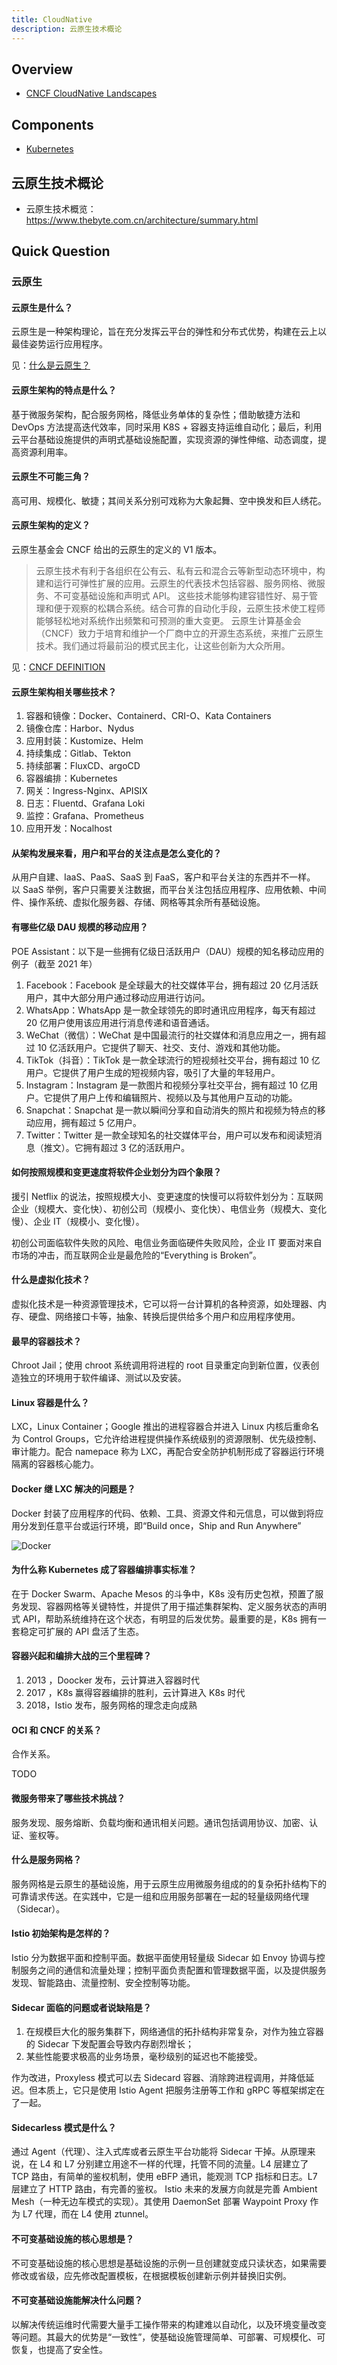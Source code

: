 ```yaml
---
title: CloudNative
description: 云原生技术概论
---
```


## Overview

* [CNCF CloudNative Landscapes](https://landscape.cncf.io/?group=projects-and-products)
<!-- too big ![](https://mgear-image.oss-cn-shanghai.aliyuncs.com/image/other/landscape.png) -->

## Components

* [Kubernetes](/maps/_cloud-native/kubernetes)

## 云原生技术概论

- 云原生技术概览：https://www.thebyte.com.cn/architecture/summary.html

## Quick Question

### 云原生

#### 云原生是什么？

云原生是一种架构理论，旨在充分发挥云平台的弹性和分布式优势，构建在云上以最佳姿势运行应用程序。

见：[什么是云原生？](https://zhuanlan.zhihu.com/p/150190166)

#### 云原生架构的特点是什么？

基于微服务架构，配合服务网格，降低业务单体的复杂性；借助敏捷方法和 DevOps 方法提高迭代效率，同时采用 K8S + 容器支持运维自动化；最后，利用云平台基础设施提供的声明式基础设施配置，实现资源的弹性伸缩、动态调度，提高资源利用率。

#### 云原生不可能三角？

高可用、规模化、敏捷；其间关系分别可戏称为大象起舞、空中换发和巨人绣花。

#### 云原生架构的定义？

云原生基金会 CNCF 给出的云原生的定义的 V1 版本。

> 云原生技术有利于各组织在公有云、私有云和混合云等新型动态环境中，构建和运行可弹性扩展的应用。云原生的代表技术包括容器、服务网格、微服务、不可变基础设施和声明式 API。
> 这些技术能够构建容错性好、易于管理和便于观察的松耦合系统。结合可靠的自动化手段，云原生技术使工程师能够轻松地对系统作出频繁和可预测的重大变更。
> 云原生计算基金会（CNCF）致力于培育和维护一个厂商中立的开源生态系统，来推广云原生技术。我们通过将最前沿的模式民主化，让这些创新为大众所用。

见：[CNCF DEFINITION](https://github.com/cncf/toc/blob/main/DEFINITION.md#%E4%B8%AD%E6%96%87%E7%89%88%E6%9C%AC)

#### 云原生架构相关哪些技术？

1. 容器和镜像：Docker、Containerd、CRI-O、Kata Containers
2. 镜像仓库：Harbor、Nydus
3. 应用封装：Kustomize、Helm
4. 持续集成：Gitlab、Tekton
5. 持续部署：FluxCD、argoCD
6. 容器编排：Kubernetes
7. 网关：Ingress-Nginx、APISIX
8. 日志：Fluentd、Grafana Loki
9. 监控：Grafana、Prometheus
10. 应用开发：Nocalhost

#### 从架构发展来看，用户和平台的关注点是怎么变化的？

从用户自建、IaaS、PaaS、SaaS 到 FaaS，客户和平台关注的东西并不一样。
以 SaaS 举例，客户只需要关注数据，而平台关注包括应用程序、应用依赖、中间件、操作系统、虚拟化服务器、存储、网格等其余所有基础设施。

#### 有哪些亿级 DAU 规模的移动应用？

POE Assistant：以下是一些拥有亿级日活跃用户（DAU）规模的知名移动应用的例子（截至 2021 年）

1. Facebook：Facebook 是全球最大的社交媒体平台，拥有超过 20 亿月活跃用户，其中大部分用户通过移动应用进行访问。
2. WhatsApp：WhatsApp 是一款全球领先的即时通讯应用程序，每天有超过 20 亿用户使用该应用进行消息传递和语音通话。
3. WeChat（微信）：WeChat 是中国最流行的社交媒体和消息应用之一，拥有超过 10 亿活跃用户。它提供了聊天、社交、支付、游戏和其他功能。
4. TikTok（抖音）：TikTok 是一款全球流行的短视频社交平台，拥有超过 10 亿用户。它提供了用户生成的短视频内容，吸引了大量的年轻用户。
5. Instagram：Instagram 是一款图片和视频分享社交平台，拥有超过 10 亿用户。它提供了用户上传和编辑照片、视频以及与其他用户互动的功能。
6. Snapchat：Snapchat 是一款以瞬间分享和自动消失的照片和视频为特点的移动应用，拥有超过 5 亿用户。
7. Twitter：Twitter 是一款全球知名的社交媒体平台，用户可以发布和阅读短消息（推文）。它拥有超过 3 亿的活跃用户。

#### 如何按照规模和变更速度将软件企业划分为四个象限？

援引 Netflix 的说法，按照规模大小、变更速度的快慢可以将软件划分为：互联网企业（规模大、变化快）、初创公司（规模小、变化快）、电信业务（规模大、变化慢）、企业 IT（规模小、变化慢）。

初创公司面临软件失败的风险、电信业务面临硬件失败风险，企业 IT 要面对来自市场的冲击，而互联网企业是最危险的“Everything is Broken”。

#### 什么是虚拟化技术？

虚拟化技术是一种资源管理技术，它可以将一台计算机的各种资源，如处理器、内存、硬盘、网络接口卡等，抽象、转换后提供给多个用户和应用程序使用。

#### 最早的容器技术？

Chroot Jail；使用 chroot 系统调用将进程的 root 目录重定向到新位置，仪表创造独立的环境用于软件编译、测试以及安装。

#### Linux 容器是什么？

LXC，Linux Container；Google 推出的进程容器合并进入 Linux 内核后重命名为 Control Groups，它允许给进程提供操作系统级别的资源限制、优先级控制、审计能力。配合 namepace 称为 LXC，再配合安全防护机制形成了容器运行环境隔离的容器核心能力。

#### Docker 继 LXC 解决的问题是？

Docker 封装了应用程序的代码、依赖、工具、资源文件和元信息，可以做到将应用分发到任意平台或运行环境，即“Build once，Ship and Run Anywhere”

![Docker](https://mgear-image.oss-cn-shanghai.aliyuncs.com/image/other/20231118201706.png)

#### 为什么称 Kubernetes 成了容器编排事实标准？

在于 Docker Swarm、Apache Mesos 的斗争中，K8s 没有历史包袱，预置了服务发现、容器网格等关键特性，并提供了用于描述集群架构、定义服务状态的声明式 API，帮助系统维持在这个状态，有明显的后发优势。最重要的是，K8s 拥有一套稳定可扩展的 API 盘活了生态。

#### 容器兴起和编排大战的三个里程碑？

1. 2013 ，Doocker 发布，云计算进入容器时代
2. 2017 ，K8s 赢得容器编排的胜利，云计算进入 K8s 时代
3. 2018，Istio 发布，服务网格的理念走向成熟

#### OCI 和 CNCF 的关系？

合作关系。

TODO

#### 微服务带来了哪些技术挑战？

服务发现、服务熔断、负载均衡和通讯相关问题。通讯包括调用协议、加密、认证、鉴权等。

#### 什么是服务网格？

服务网格是云原生的基础设施，用于云原生应用微服务组成的的复杂拓扑结构下的可靠请求传送。在实践中，它是一组和应用服务部署在一起的轻量级网络代理（Sidecar）。

#### Istio 初始架构是怎样的？

Istio 分为数据平面和控制平面。数据平面使用轻量级 Sidecar 如 Envoy 协调与控制服务之间的通信和流量处理；控制平面负责配置和管理数据平面，以及提供服务发现、智能路由、流量控制、安全控制等功能。

#### Sidecar 面临的问题或者说缺陷是？

1. 在规模巨大化的服务集群下，网络通信的拓扑结构非常复杂，对作为独立容器的 Sidecar 下发配置会导致内存剧烈增长；
2. 某些性能要求极高的业务场景，毫秒级别的延迟也不能接受。

作为改进，Proxyless 模式可以去 Sidecard 容器、消除跨进程调用，并降低延迟。但本质上，它只是使用 Istio Agent 把服务注册等工作和 gRPC  等框架绑定在了一起。

#### Sidecarless 模式是什么？

通过 Agent（代理）、注入式库或者云原生平台功能将 Sidecar 干掉。从原理来说，在 L4 和 L7 分别建立用途不一样的代理，托管不同的流量。L4 层建立了 TCP 路由，有简单的鉴权机制，使用 eBFP 通讯，能观测 TCP 指标和日志。L7 层建立了 HTTP 路由，有完善的鉴权。
Istio 未来的发展方向就是完善 Ambient Mesh（一种无边车模式的实现）。其使用 DaemonSet 部署 Waypoint Proxy 作为 L7 代理，而在 L4 使用 ztunnel。

#### 不可变基础设施的核心思想是？

不可变基础设施的核心思想是基础设施的示例一旦创建就变成只读状态，如果需要修改或省级，应先修改配置模板，在根据模板创建新示例并替换旧实例。

#### 不可变基础设施能解决什么问题？

以解决传统运维时代需要大量手工操作带来的构建难以自动化，以及环境变量改变等问题。其最大的优势是“一致性”，使基础设施管理简单、可部署、可规模化、可恢复，也提高了安全性。
